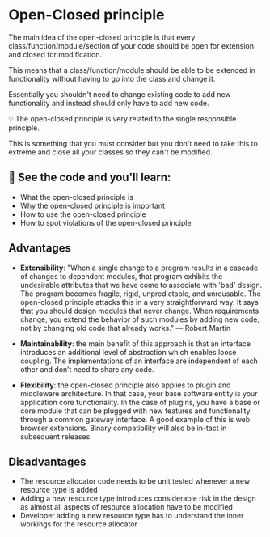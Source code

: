 # Open-Closed principle

The main idea of the open-closed principle is that every class/function/module/section of your code should be open for extension and closed for modification.

This means that a class/function/module should be able to be extended in functionality without having to go into the class and change it.

Essentially you shouldn't need to change existing code to add new functionality and instead should only have to add new code.

💡 The open-closed principle is very related to the single responsible principle.

This is something that you must consider but you don't need to take this to extreme and close all your classes so they can't be modified.

## 🧠 See the code and you'll learn:

- What the open-closed principle is
- Why the open-closed principle is important
- How to use the open-closed principle
- How to spot violations of the open-closed principle

## Advantages

- **Extensibility**: "When a single change to a program results in a cascade of changes to dependent modules, that program exhibits the undesirable attributes that we have come to associate with 'bad' design. The program becomes fragile, rigid, unpredictable, and unreusable. The open-closed principle attacks this in a very straightforward way. It says that you should design modules that never change. When requirements change, you extend the behavior of such modules by adding new code, not by changing old code that already works."
  — Robert Martin

- **Maintainability**: the main benefit of this approach is that an interface introduces an additional level of abstraction which enables loose coupling. The implementations of an interface are independent of each other and don’t need to share any code.

- **Flexibility**: the open-closed principle also applies to plugin and middleware architecture. In that case, your base software entity is your application core functionality.
  In the case of plugins, you have a base or core module that can be plugged with new features and functionality through a common gateway interface. A good example of this is web browser extensions.
  Binary compatibility will also be in-tact in subsequent releases.

## Disadvantages

- The resource allocator code needs to be unit tested whenever a new resource type is added
- Adding a new resource type introduces considerable risk in the design as almost all aspects of resource allocation have to be modified
- Developer adding a new resource type has to understand the inner workings for the resource allocator

